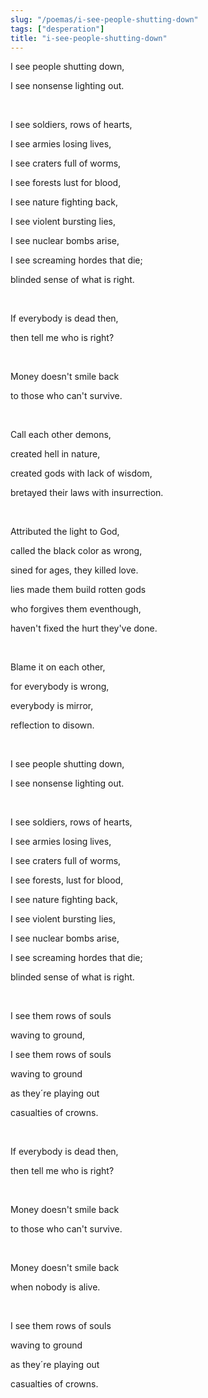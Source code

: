 ```yaml
---
slug: "/poemas/i-see-people-shutting-down"
tags: ["desperation"]
title: "i-see-people-shutting-down"
---
```

I see people shutting down,

I see nonsense lighting out.

&nbsp;

I see soldiers, rows of hearts,

I see armies losing lives,

I see craters full of worms,

I see forests lust for blood,

I see nature fighting back,

I see violent bursting lies,

I see nuclear bombs arise,

I see screaming hordes that die;

blinded sense of what is right.

&nbsp;

If everybody is dead then,

then tell me who is right?

&nbsp;

Money doesn't smile back

to those who can't survive.

&nbsp;

Call each other demons,

created hell in nature,

created gods with lack of wisdom,

bretayed their laws with insurrection.

&nbsp;

Attributed the light to God,

called the black color as wrong,

sined for ages, they killed love.

lies made them build rotten gods

who forgives them eventhough,

haven't fixed the hurt they've done.

&nbsp;

Blame it on each other,

for everybody is wrong,

everybody is mirror,

reflection to disown.

&nbsp;

I see people shutting down,

I see nonsense lighting out.

&nbsp;

I see soldiers, rows of hearts,

I see armies losing lives,

I see craters full of worms,

I see forests, lust for blood,

I see nature fighting back,

I see violent bursting lies,

I see nuclear bombs arise,

I see screaming hordes that die;

blinded sense of what is right.

&nbsp;

I see them rows of souls

waving to ground,

I see them rows of souls

waving to ground

as they´re playing out

casualties of crowns.

&nbsp;

If everybody is dead then,

then tell me who is right?

&nbsp;

Money doesn't smile back

to those who can't survive.

&nbsp;

Money doesn't smile back

when nobody is alive.

&nbsp;

I see them rows of souls

waving to ground

as they´re playing out

casualties of crowns.